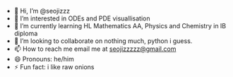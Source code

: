 - 👋 Hi, I’m @seojizzz
- 👀 I’m interested in ODEs and PDE visuallisation
- 🌱 I’m currently learning HL Mathematics AA, Physics and Chemistry in IB diploma
- 💞️ I’m looking to collaborate on nothing much, python i guess.
- 📫 How to reach me email me at seojizzzzz@gmail.com
- 😄 Pronouns: he/him
- ⚡ Fun fact: i like raw onions

<!---
seojizzz/seojizzz is a ✨ special ✨ repository because its `README.md` (this file) appears on your GitHub profile.
You can click the Preview link to take a look at your changes.
--->
